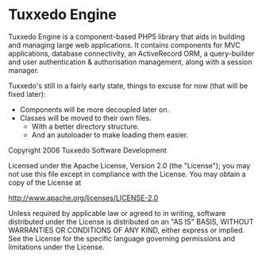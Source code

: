 Tuxxedo Engine
==============

Tuxxedo Engine is a component-based PHP5 library that aids in building and
managing large web applications. It contains components for MVC applications,
database connectivity, an ActiveRecord ORM, a query-builder and user
authentication & authorisation management, along with a session manager.

Tuxxedo's still in a fairly early state, things to excuse for now (that will be
fixed later):

* Components will be more decoupled later on.
* Classes will be moved to their own files.
  * With a better directory structure.
  * And an autoloader to make loading them easier.


Copyright 2006 Tuxxedo Software Development

Licensed under the Apache License, Version 2.0 (the "License");
you may not use this file except in compliance with the License.
You may obtain a copy of the License at

   http://www.apache.org/licenses/LICENSE-2.0

Unless required by applicable law or agreed to in writing, software
distributed under the License is distributed on an "AS IS" BASIS,
WITHOUT WARRANTIES OR CONDITIONS OF ANY KIND, either express or implied.
See the License for the specific language governing permissions and
limitations under the License.